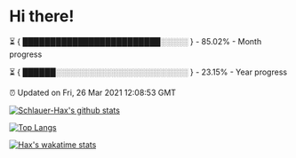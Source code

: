 # Hi there!

⏳ { █████████████████████████░░░░░ } - 85.02% - Month progress

⏳ { ██████░░░░░░░░░░░░░░░░░░░░░░░░ } - 23.15% - Year progress

⏰ Updated on Fri, 26 Mar 2021 12:08:53 GMT


[![Schlauer-Hax's github stats](https://github-readme-stats.vercel.app/api?username=Schlauer-Hax&show_icons=true&theme=dark&count_private=true)](https://github.com/Schlauer-Hax)


[![Top Langs](https://github-readme-stats.vercel.app/api/top-langs/?username=Schlauer-Hax&layout=compact&theme=dark)](https://github.com/Schlauer-Hax?tab=repositories)


[![Hax's wakatime stats](https://github-readme-stats.vercel.app/api/wakatime?username=Hax&theme=dark)](https://wakatime.com/@Hax)


